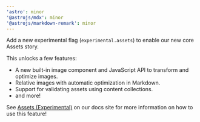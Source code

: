 ```yaml
---
'astro': minor
'@astrojs/mdx': minor
'@astrojs/markdown-remark': minor
---
```


Add a new experimental flag (`experimental.assets`) to enable our new core Assets story.

This unlocks a few features:
- A new built-in image component and JavaScript API to transform and optimize images.
- Relative images with automatic optimization in Markdown.
- Support for validating assets using content collections.
- and more!

See [Assets (Experimental)](https://docs.astro.build/en/guides/assets/) on our docs site for more information on how to use this feature!
